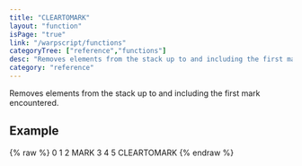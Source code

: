 ```yaml
---
title: "CLEARTOMARK"
layout: "function"
isPage: "true"
link: "/warpscript/functions"
categoryTree: ["reference","functions"]
desc: "Removes elements from the stack up to and including the first mark encountered."
category: "reference"
---
```

 
Removes elements from the stack up to and including the first mark encountered.

## Example ##

{% raw %}
<warp10-warpscript-widget backend="{{backend}}"  exec-endpoint="{{execEndpoint}}">0
1
2
MARK
3
4
5
CLEARTOMARK
</warp10-warpscript-widget>
{% endraw %}    
